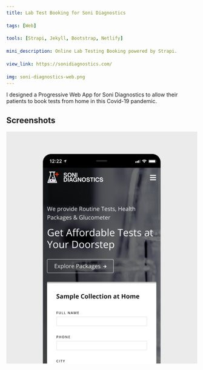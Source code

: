```yaml
---
title: Lab Test Booking for Soni Diagnostics

tags: [Web]

tools: [Strapi, Jekyll, Bootstrap, Netlify]

mini_description: Online Lab Testing Booking powered by Strapi.

view_link: https://sonidiagnostics.com/

img: soni-diagnostics-web.png
---
```


I designed a Progressive Web App for Soni Diagnostics to allow their patients to book tests from home in this Covid-19 pandemic.

## Screenshots

![](/assets/images/projects/soni-diagnostics-web-preview.png)
